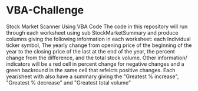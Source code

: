 # VBA-Challenge
Stock Market Scanner Using VBA Code
The code in this repository will run through each worksheet using sub StockMarketSummary and produce columns giving the following information in each worksheet: each Individual ticker symbol, The yearly change from opening price of the beginning of the year to the closing price of the last at the end of the year, the percent change from the difference, and the total stock volume.
Other information/ indicators will be a red cell in percent change for negative changes and a green backround in the same cell that refelcts positive changes. Each year/sheet with also have a summary giving the "Greatest % increase", "Greatest % decrease" and "Greatest total volume"
